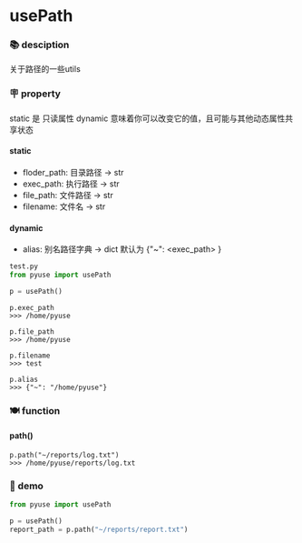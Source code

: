 # usePath

### 📚 desciption

关于路径的一些utils

### 🪧 property

static 是 只读属性
dynamic 意味着你可以改变它的值，且可能与其他动态属性共享状态

#### static

- floder_path: 目录路径 -> str
- exec_path: 执行路径 -> str
- file_path: 文件路径 -> str
- filename: 文件名 -> str

#### dynamic

- alias: 别名路径字典 -> dict
  默认为 {"~": <exec_path> }

```python
test.py
from pyuse import usePath

p = usePath()
```

```shell
p.exec_path
>>> /home/pyuse

p.file_path
>>> /home/pyuse

p.filename
>>> test

p.alias
>>> {"~": "/home/pyuse"}
```

### 🍽️ function

#### path()

```shell
p.path("~/reports/log.txt")
>>> /home/pyuse/reports/log.txt
```

### 🎐 demo

```python
from pyuse import usePath

p = usePath()
report_path = p.path("~/reports/report.txt")
```
